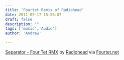 ```yaml
---
title: 'Fourtet Remix of Radiohead'
date: 2011-09-17 15:56:07
draft: false
description: ""
tags: ['music','Audio']
author: 'Andrew'

---
```


[Separator - Four Tet RMX](http://soundcloud.com/radiohead/03-separator-four-tet-rmx) by [Radiohead](http://soundcloud.com/radiohead) via [Fourtet.net](http://www.fourtet.net/)
